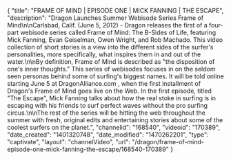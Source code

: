 {
    "title": "FRAME OF MIND | EPISODE ONE | MICK FANNING | THE ESCAPE",
    "description": "Dragon Launches Summer Webisode Series Frame of Mind\n\nCarlsbad, Calif. (June 5, 2012) - Dragon releases the first of a four-part webisode series called Frame of Mind: The B-Sides of Life, featuring Mick Fanning, Evan Geiselman, Owen Wright, and Rob Machado. This video collection of short stories is a view into the different sides of the surfer's personalities, more specifically, what inspires them in and out of the water.\n\nBy definition, Frame of Mind is described as \"the disposition of one's inner thoughts.\" This series of webisodes focuses in on the seldom seen personas behind some of surfing's biggest names. It will be told online starting June 5 at DragonAlliance.com , when the first installment of Dragon's Frame of Mind goes live on the Web. In the first episode, titled \"The Escape\", Mick Fanning talks about how the real stoke in surfing is in escaping with his friends to surf perfect waves without the pro surfing circus.\n\nThe rest of the series will be hitting the web throughout the summer with fresh, original edits and entertaining stories about some of the coolest surfers on the planet.",
    "channelid": "168540",
    "videoid": "170389",
    "date_created": "1401320748",
    "date_modified": "1470262201",
    "type": "captivate",
    "layout": "channelVideo",
    "url": "\/dragon\/frame-of-mind-episode-one-mick-fanning-the-escape\/168540-170389"
}